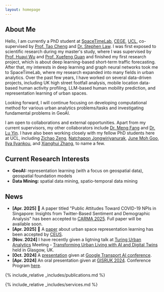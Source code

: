 ```yaml
---
layout: homepage
---
```


## About Me

Hello, I am currently a PhD student at [SpaceTimeLab](https://www.ucl.ac.uk/spacetimelab), [CEGE](https://www.ucl.ac.uk/civil-environmental-geomatic-engineering/), [UCL](https://www.ucl.ac.uk/), co-supervised by [Prof. Tao Cheng](https://www.ucl.ac.uk/civil-environmental-geomatic-engineering/people/prof-tao-cheng) and [Dr. Stephen Law](https://profiles.ucl.ac.uk/21695-stephen-law). I was first exposed to scientific research during my master's study, where I was supervised by [Prof. Huayi Wu](http://www.lmars.whu.edu.cn/prof_web/why/index.html) and [Prof. Xuefeng Guan](https://liesmars.whu.edu.cn/info/1167/5936.htm) and finished my first research project, which is about deep learning-based short-term traffic forecasting. After that, my interests in deep learning and graph neural networks took me to SpaceTimeLab, where my research expanded into many fields in urban analytics. Over the past few years, I have worked on several data-driven projects, including UK high street footfall analysis, mobile location data-based human activity profiling, LLM-based human mobility prediction, and representation learning of urban spaces. 

Looking forward, I will continue focusing on developing computational method for various urban analytics problems/tasks and investigating fundamental problems in GeoAI. 

I am open to collaborations and external opportunities. Apart from my current supervisors, my other collaborators include [Dr. Meng Fang](https://www.liverpool.ac.uk/people/meng-fang) and [Dr. Lu Yin](http://luuyin.com/). I have also been working closely with my fellow PhD students here at UCL, including [Zichao Zeng](https://www.zengzichao.com/), [Natchapon Jongwiriyanurak](https://profiles.ucl.ac.uk/79254-natchapon-jongwiriyanurak), [June Moh Goo](https://profiles.ucl.ac.uk/96956-june-moh-goo), [Ilya Ilyankou](https://ilyankou.com/), and [Xianghui Zhang](https://profiles.ucl.ac.uk/79532-xianghui-zhang/about), to name a few.

## Current Research Interests
- **GeoAI:** representation learning (with a focus on geospatial data), geospatial foundation models
- **Data Mining:** spatial data mining, spatio-temporal data mining

## News
- **[Apr. 2025]** :tada: A paper titled "Public Attitudes Toward COVID-19 NPIs in Singapore: Insights from Twitter-Based Sentiment and Demographic Analysis" has been accepted to [CARMA 2025](https://carmaconf.org/). Full paper will be available soon.
- **[Apr. 2025]** :tada: A [paper](https://doi.org/10.1016/j.compenvurbsys.2025.102299) about urban space representation learning has been accepted by [CEUS](https://www.sciencedirect.com/journal/computers-environment-and-urban-systems).
- **[Nov. 2024]** I have recently given a ligtning talk at [Turing Urban Analytics](https://www.turing.ac.uk/research/research-programmes/urban-analytics) Meeting - [Transforming Urban Living with AI and Digital Twins](https://www.turing.ac.uk/events/transforming-urban-living-ai-and-digital-twins) held in Glasgow, UK.
- **[Oct. 2024]** A [presentation](https://sites.google.com/dft.gov.uk/datascienceintransportcon/presentations-major-tom/ai-express-talks/where-would-i-go-next-large-language-models-as-human-mobility-predictors) given at [Google Transport AI conference](https://sites.google.com/dft.gov.uk/datascienceintransportcon/home).
- **[Apr. 2024]** An oral presentation given at [GISRUK 2024](https://2024.gisruk.org/). Conference Program [here](https://2024.gisruk.org//program/).

{% include_relative _includes/publications.md %}

{% include_relative _includes/services.md %}
